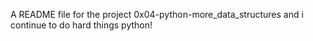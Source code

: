 A README file for the project 0x04-python-more_data_structures and i continue to do hard things python!
